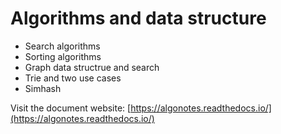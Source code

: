 # Algorithms and data structure

- Search algorithms
- Sorting algorithms
- Graph data structrue and search
- Trie and two use cases
- Simhash

Visit the document website: [https://algonotes.readthedocs.io/](https://algonotes.readthedocs.io/)

